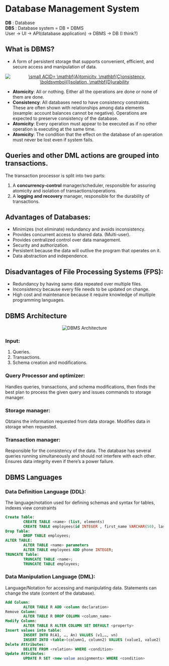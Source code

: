 # Database Management System

**DB** : Database \
**DBS** : Database system = DB + DBMS \
User &rarr; UI &rarr; API(database application) &rarr; DBMS &rarr; DB (I think?)

## What is DBMS?
- A form of persistent storage that supports convenient, efficient, and secure access and manipulation of data.

<p align="center">
<a href="https://www.codecogs.com/eqnedit.php?latex=\inline&space;\dpi{150}&space;\bg_black&space;\fn_cm&space;\small&space;ACID=&space;\mathbf{A}tomicity,&space;\mathbf{C}onsistency,&space;\boldsymbol{I}solation,&space;\mathbf{D}urability" target="_blank"><img src="https://latex.codecogs.com/png.latex?\inline&space;\dpi{150}&space;\bg_black&space;\fn_cm&space;\small&space;ACID=&space;\mathbf{A}tomicity,&space;\mathbf{C}onsistency,&space;\boldsymbol{I}solation,&space;\mathbf{D}urability" title="\small ACID= \mathbf{A}tomicity, \mathbf{C}onsistency, \boldsymbol{I}solation, \mathbf{D}urability" /></a>
</p>

- **Atomicity**: All or nothing. Either all the operations are done or none of them are done.
- **Consistency**: All databases need to have consistency constraints. These are often shown with relationships among data elements (example: account balances cannot be negative). Operations are expected to preserve consistency of the database.
- **Atomicity**: Every operation must appear to be executed as if no other operation is executing at the same time.  
- **Atomicity**: The condition that the effect on the database of an operation must never be lost even if system fails. 

## Queries and other DML actions are grouped into transactions. 
The transaction processor is split into two parts:
1.  A **concurrency-control** manager/scheduler, responsible for assuring atomicity and isolation of transactions/operations. 
2. A l**ogging and recovery** manager, responsible for the durability of transactions.

## Advantages of Databases:
- Minimizes (not eliminate) redundancy and avoids inconsistency.
- Provides concurrent access to shared data. (Multi-user).
- Provides centralized control over data management.
- Security and authorization.
- Persistent because the data will outlive the program that operates on it.
- Data abstraction and independence.
## Disadvantages of File Processing Systems (FPS):
- Redundancy by having same data repeated over multiple files.
- Inconsistency because every file needs to be updated on change.
- High cost and maintenance because it require knowledge of multiple programming languages.

## DBMS Architecture
<p align="center">
	<img src="https://i.imgur.com/5R1TmvN.png" alt="DBMS Architecture">
</p>

### Input:
1. Queries.
2. Transactions.
3. Schema creation and modifications. 
### Query Processor and optimizer: 
Handles queries, transactions, and schema modifications, then finds the best plan to process the given query and issues commands to storage manager.
### Storage manager:  
Obtains the information requested from data storage. Modifies data in storage when requested.
### Transaction manager: 
Responsible for the consistency of the data. The database has several queries running simultaneously and should not interfere with each other. Ensures data integrity even if there’s a power failure.

## DBMS Languages
### Data Definition Language (DDL): 
The language/notation used for defining schemas and syntax for tables, indexes view constraints
```sql
Create Table:
        CREATE TABLE <name> (list, elements)
        CREATE TABLE employees(id INTEGER , first_name VARCHAR(50), last_name VARCHAR(75), fname VARCHAR(50), dateofbirth DATE);   
Drop Table:
        DROP TABLE employees;    
ALTER TABLE:
        ALTER TABLE <name> parameters
        ALTER TABLE employees ADD phone INTEGER;
TRUNCATE Table:
        TRUNCATE TABLE <name>;
        TRUNCATE TABLE employees;
```
### Data Manipulation Language (DML):
Language/Notation for accessing and manipulating data. Statements can change the state (content of the database).
```sql
Add Column:
        ALTER TABLE R ADD <column declaration>
Remove Column:
        ALTER TABLE R DROP COLUMN <column_name>
Modify Column:
        ALTER TABLE R ALTER COLUMN SET DEFAULT <property>
Insert values into table:
        INSERT INTO R(A1, …, An) VALUES (v1,…, vn) 
        INSERT INTO <table>(column1, column2) VALUES (value1, value2)
Delete Attributes:    
        DELETE FROM <relation> WHERE <condition> 
Update Attributes:
        UPDATE R SET <new-value assignments> WHERE <condition>
```
